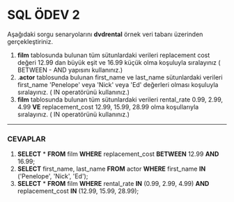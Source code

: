 ﻿# SQL ÖDEV 2
Aşağıdaki sorgu senaryolarını  **dvdrental**  örnek veri tabanı üzerinden gerçekleştiriniz.

1.  **film**  tablosunda bulunan tüm sütunlardaki verileri replacement cost değeri 12.99 dan büyük eşit ve 16.99 küçük olma koşuluyla sıralayınız ( BETWEEN - AND yapısını kullanınız.)
2.  .**actor**  tablosunda bulunan first_name ve last_name sütunlardaki verileri first_name 'Penelope' veya 'Nick' veya 'Ed' değerleri olması koşuluyla sıralayınız. ( IN operatörünü kullanınız.)
3.  **film**  tablosunda bulunan tüm sütunlardaki verileri rental_rate 0.99, 2.99, 4.99  **VE**  replacement_cost 12.99, 15.99, 28.99 olma koşullarıyla sıralayınız. ( IN operatörünü kullanınız.)
---
### CEVAPLAR
1. **SELECT** * **FROM** film **WHERE** replacement_cost **BETWEEN** 12.99 **AND** 16.99;
2.  **SELECT** first_name, last_name **FROM** actor **WHERE** first_name **IN** ('Penelope', 'Nick', 'Ed');
3. **SELECT** * **FROM** film **WHERE** rental_rate **IN** (0.99, 2.99, 4.99) **AND** replacement_cost **IN** (12.99, 15.99, 28.99);
